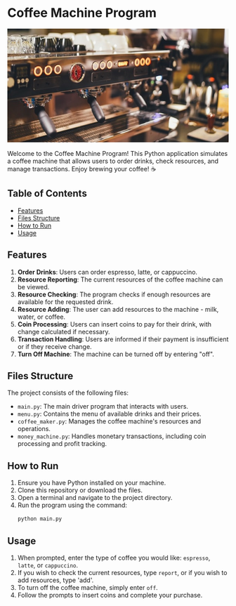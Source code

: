 # Coffee Machine Program
![Coffee machine image](coffee_machine.jpg)

Welcome to the Coffee Machine Program! This Python application simulates a coffee machine that allows users to order drinks, check resources, and manage transactions. Enjoy brewing your coffee! ☕

## Table of Contents
- [Features](#features)
- [Files Structure](#files-structure)
- [How to Run](#how-to-run)
- [Usage](#usage)

## Features

1. **Order Drinks**: Users can order espresso, latte, or cappuccino.
2. **Resource Reporting**: The current resources of the coffee machine can be viewed.
3. **Resource Checking**: The program checks if enough resources are available for the requested drink.
4. **Resource Adding**: The user can add resources to the machine - milk, water, or coffee.
5. **Coin Processing**: Users can insert coins to pay for their drink, with change calculated if necessary.
6. **Transaction Handling**: Users are informed if their payment is insufficient or if they receive change.
7. **Turn Off Machine**: The machine can be turned off by entering "off".

## Files Structure

The project consists of the following files:

- `main.py`: The main driver program that interacts with users.
- `menu.py`: Contains the menu of available drinks and their prices.
- `coffee_maker.py`: Manages the coffee machine's resources and operations.
- `money_machine.py`: Handles monetary transactions, including coin processing and profit tracking.

## How to Run

1. Ensure you have Python installed on your machine.
2. Clone this repository or download the files.
3. Open a terminal and navigate to the project directory.
4. Run the program using the command:
   ```bash
   python main.py
   ```

## Usage

1. When prompted, enter the type of coffee you would like: `espresso`, `latte`, or `cappuccino`.
2. If you wish to check the current resources, type `report`, or if you wish to add resources, type 'add'.
3. To turn off the coffee machine, simply enter `off`.
4. Follow the prompts to insert coins and complete your purchase.

